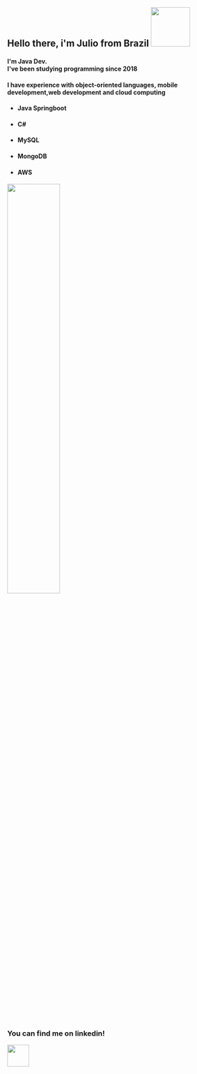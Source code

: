 <h2 align="left"> 
  Hello there, i'm Julio from Brazil <img src="https://media3.giphy.com/media/xgC0dqgNE2b7KvH0W0/giphy.gif?cid=ecf05e47u1sjnmtiaric1vo5exkbd8rs9a6n43x50vots9jc&rid=giphy.gif&ct=s" width=90></h2>
  
  <h4> I'm Java Dev.<br>
  I've been studying programming since 2018<br>
 </h4>
  <h4>I have experience with object-oriented languages, mobile development,web development and cloud computing</h4>
  
  * #### Java Springboot
  * #### C#
  * #### MySQL
  * #### MongoDB
  * #### AWS


<div align="left">
  <img width="49%" src="https://github-readme-stats.vercel.app/api/top-langs/?username=augustojulio-code&layout=compact&langs_count=7&theme=tokyonight"/>
</div>
  
   ### You can find me on linkedin!
   <div>
  <a href="https://www.linkedin.com/in/julio-augusto-a99308119/"><img src="https://media1.giphy.com/media/HQTYdpx1yhxWpugAi2/giphy.gif?cid=ecf05e475wvxroh7lso1o43rzmla6dixesq4ozeuow979u1j&rid=giphy.gif&ct=s" width=50> 
  </a></div>
  


  
  
 

